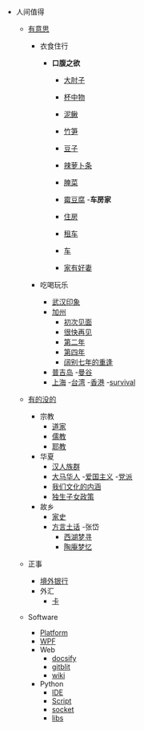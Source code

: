 <!-- * [首页](/)
* [指南](guide.md "The greatest guide in the world")
* [Blog](/blog/guide.md "BLOG GUIDE")
* [Card](/blog/card.md "BLOG GUIDE") -->
* 人间值得
  - [有意思](guide.md "The simplest guide in the world")
    - 衣食住行
      - **口腹之欲**
          - [大肘子](/blog/food/PigLeg.md)
          - [杯中物](/blog/food/杯中酒.md)
          - [泥鳅](/blog/food/泥鳅.md)
          - [竹笋](/blog/food/竹笋.md)
          - [豆子](/blog/food/豆子.md)
          - [辣萝卜条](/blog/food/辣萝卜条.md)
          - [腌菜](/blog/food/盎菜.md)
          - [霉豆腐](/blog/food/霉豆腐.md)
      -**车房家**
          - [住房](/blog/CarHouse/Apartment.md)
          - [租车](/blog/CarHouse/rentalCar.md)
          - [车](/blog/CarHouse/Wey.md)
      
          - [家有好妻](/blog/CarHouse/wife.md)
      
    - 吃喝玩乐
      - [武汉印象](/blog/Trip/Wuhan.md)
      - [加州](/blog/Trip/CA.md)
          - [初次见面](/blog/Trip/CA_1st.md)
          - [很快再见](/blog/Trip/CA_2nd.md)
          - [第二年](/blog/Trip/CA_3rd.md)
          - [第四年](/blog/Trip/CA_4th.md)
          - [阔别七年的重逢](/blog/Trip/CA_5th.md)
      - [普吉岛](/blog/trip/phuket.md)
      -[曼谷](/blog/Trip/Bangkok.md)
      - [上海](/blog/Trip/ShangHai.md)
      -[台湾](/blog/Trip/TaiPei.md)
      -[香港](/blog/Trip/HK.md)
      -[survival](/blog/Trip/survivor.md)

  - [有的没的](/blog/Nationality/guide.md)
    - 宗教
      - [道家](/blog/Nationality/Daoism.md)
      - [儒教](/blog/Nationality/Confucianism.md)
      - [耶教](/blog/Nationality/Christian.md)
    - 华夏
      - [汉人族群](/blog/Nationality/Hans.md)
      - [大马华人](/blog/Nationality/MalasiaHans.md)
      -[爱国主义](/blog/Nationality/Patriotism.md)
      -[党派](/blog/Nationality/Parties.md)
      - [我们文化的内涵](/blog/Nationality/ChinaCulture.md)
      - [独生子女政策](/blog/Nationality/BornOnlyOne.md)
    - 故乡
      - [家史](/blog/Nationality/history.md)
      - [方言土话](/blog/Nationality/dialect.md)
    -张岱  
        - [西湖梦寻](/blog/Nationality/西湖梦寻.md)
        - [陶庵梦忆](/blog/Nationality/陶庵梦.md)

  - 正事
    - [境外银行](/blog/Money/hsbc.md)
    - 外汇
      - [卡](/blog/Money/card.md) 

  - Software
      - [Platform](/blog/software/dotNet/WFsystem.md)
      - [WPF](/blog/software/dotNet/WPF.md)
      - Web
        - [docsify](/blog/software/Web/docsify.md)
        - [gitblit](/blog/software/web/gitblit.md)
        - [wiki](/blog/software/Web/wiki.md)
      - Python
        - [IDE](/blog/software/python/pythonide.md)
        - [Script](/blog/software/python/python.md)
        - [socket](/blog/software/python/socketToCsharp.md)  
        - [libs](/blog/software/python/pandas_pyplot.md)
